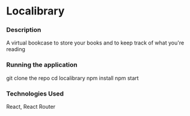 # Localibrary

### Description
A virtual bookcase to store your books and to keep track of what you're reading

### Running the application
git clone the repo
cd localibrary
npm install
npm start

### Technologies Used
React, React Router